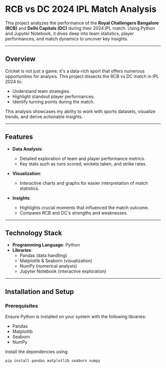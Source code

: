 # RCB vs DC 2024 IPL Match Analysis

This project analyzes the performance of the **Royal Challengers Bangalore (RCB)** and **Delhi Capitals (DC)** during their 2024 IPL match. Using Python and Jupyter Notebook, it dives deep into team statistics, player performances, and match dynamics to uncover key insights.

---

## Overview
Cricket is not just a game; it's a data-rich sport that offers numerous opportunities for analysis. This project dissects the RCB vs DC match in IPL 2024 to:
- Understand team strategies.
- Highlight standout player performances.
- Identify turning points during the match.

This analysis showcases my ability to work with sports datasets, visualize trends, and derive actionable insights.

---

## Features
- **Data Analysis**:
  - Detailed exploration of team and player performance metrics.
  - Key stats such as runs scored, wickets taken, and strike rates.  

- **Visualization**:
  - Interactive charts and graphs for easier interpretation of match statistics.  

- **Insights**:
  - Highlights crucial moments that influenced the match outcome.
  - Compares RCB and DC's strengths and weaknesses.

---

## Technology Stack
- **Programming Language**: Python  
- **Libraries**:  
  - Pandas (data handling)  
  - Matplotlib & Seaborn (visualization)  
  - NumPy (numerical analysis)  
  - Jupyter Notebook (interactive exploration)

---

## Installation and Setup

### Prerequisites
Ensure Python is installed on your system with the following libraries:
- Pandas  
- Matplotlib  
- Seaborn  
- NumPy  

Install the dependencies using:
```bash
pip install pandas matplotlib seaborn numpy
